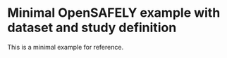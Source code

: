 # Minimal OpenSAFELY example with dataset and study definition

This is a minimal example for reference.

